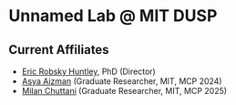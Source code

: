 # Unnamed Lab @ MIT DUSP

## Current Affiliates

+ [Eric Robsky Huntley](https://github.com/ericrobskyhuntley), PhD (Director)
+ [Asya Aizman](https://github.com/anastasia) (Graduate Researcher, MIT, MCP 2024)
+ [Milan Chuttani](https://github.com/mchuttani18) (Graduate Researcher, MIT, MCP 2025)
